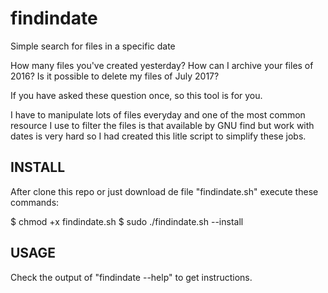 # findindate
Simple search for files in a specific date
 
How many files you've created yesterday?
How can I archive your files of 2016?
Is it possible to delete my files of July 2017?

If you have asked these question once, so this tool is for you.

I have to manipulate lots of files everyday and one of the most common resource I use to filter the files is that 
available by GNU find but work with dates is very hard so I had created this litle script to simplify these jobs.


## INSTALL ##

After clone this repo or just download de file "findindate.sh" execute these commands:

$ chmod +x findindate.sh
$ sudo ./findindate.sh --install


## USAGE ##

Check the output of "findindate --help" to get instructions.

